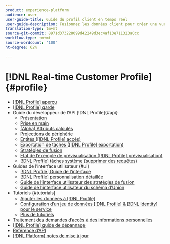 ```yaml
---
product: experience-platform
audience: user
user-guide-title: Guide du profil client en temps réel
user-guide-description: Fusionnez les données client pour créer une vue unifiée des interactions client entre les canaux.
translation-type: tm+mt
source-git-commit: 8971d373228099d42249d3ec4af13e711323a0cc
workflow-type: tm+mt
source-wordcount: '100'
ht-degree: 62%

---
```



# [!DNL Real-time Customer Profile] {#profile}

* [[!DNL Profile] aperçu](home.md)
* [[!DNL Profile] garde](guardrails.md)
* Guide du développeur de l’API [!DNL Profile]{#api}
   * [Présentation](api/overview.md)
   * [Prise en main](api/getting-started.md)
   * [(Alpha) Attributs calculés](api/computed-attributes.md)
   * [Projections de périphérie](api/edge-projections.md)
   * [Entités ([!DNL Profile] accès)](api/entities.md)
   * [Exportation de tâches ([!DNL Profile] exportation)](api/export-jobs.md)
   * [Stratégies de fusion](api/merge-policies.md)
   * [Etat de l’exemple de prévisualisation ([!DNL Profile] prévisualisation)](api/preview-sample-status.md)
   * [[!DNL Profile] tâches système (supprimer des requêtes)](api/profile-system-jobs.md)
* Guides de l’interface utilisateur {#ui}
   * [[!DNL Profile] Guide de l’interface](ui/user-guide.md)
   * [[!DNL Profile] personnalisation détaillée](ui/profile-customization.md)
   * [Guide de l’interface utilisateur des stratégies de fusion](ui/merge-policies.md)
   * [Guide de l’interface utilisateur du schéma d’Union](ui/union-schema.md)
* Tutoriels {#tutorials}
   * [Ajouter les données à [!DNL Profile]](tutorials/add-profile-data.md)
   * [Configuration d’un jeu de données [!DNL Profile] & [!DNL Identity] pour le service](tutorials/dataset-configuration.md)
   * [Plus de tutoriels](https://docs.adobe.com/content/help/fr-FR/experience-platform/tutorials/home.html)
* [Traitement des demandes d’accès à des informations personnelles](privacy.md)
* [[!DNL Profile] guide de dépannage](troubleshooting.md)
* [Référence d’API](https://www.adobe.io/apis/experienceplatform/home/api-reference.html#!acpdr/swagger-specs/real-time-customer-profile.yaml)
* [[!DNL Platform] notes de mise à jour](https://docs.adobe.com/content/help/fr-FR/experience-platform/release-notes/latest.html)